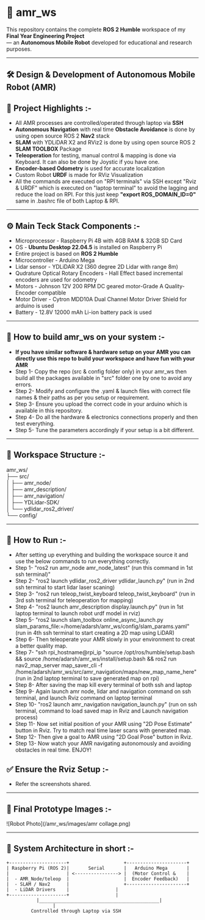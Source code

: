 # 📍 amr_ws

This repository contains the complete **ROS 2 Humble** workspace of my **Final Year Engineering Project**<br> 
— an **Autonomous Mobile Robot** developed for educational and research purposes.

---

## 🛠️ Design & Development of Autonomous Mobile Robot (AMR)

## 🎯 Project Highlights :-

- All AMR processes are controlled/operated through laptop via **SSH**
- **Autonomous Navigation** with real time **Obstacle Avoidance** is done by using open source ROS 2 **Nav2** stack
- **SLAM** with YDLiDAR X2 and RViz2 is done by using open source ROS 2 **SLAM TOOLBOX** Package
- **Teleoperation** for testing, manual control & mapping is done via Keyboard. It can also be done by Joystic if you have one.
- **Encoder-based Odometry** is used for accurate localization 
- Custom Robot **URDF** is made for RViz Visualization
- All the commands are executed on "RPI terminals" via SSH except "Rviz & URDF" which is executed on "laptop terminal" to avoid the lagging and reduce the load on RPI. For this just keep **"export ROS_DOMAIN_ID=0"** same in .bashrc file of both Laptop & RPI.

---

## ⚙️ Main Teck Stack Components :-     
-  Microprocessor - Raspberry Pi 4B with 4GB RAM & 32GB SD Card
-  OS - **Ubuntu Desktop 22.04.5** is installed on Raspberry Pi
-  Entire project is based on **ROS 2 Humble**   
-  Microcontroller - Arduino Mega
-  Lidar sensor - YDLiDAR X2 (360 degree 2D Lidar with range 8m)
-  Qudrature Optical Rotary Encoders - Hall Effect based incremental encoders are used for odometry    
-  Motors - Johnson 12V 200 RPM DC geared motor-Grade A Quality-Encoder compatible   
-  Motor Driver - Cytron MDD10A Dual Channel Motor Driver Shield for arduino is used
-  Battery - 12.8V 12000 mAh Li-ion battery pack is used

---

## 🚀 How to build amr_ws on your system :-
-  **If you have similar software & hardware setup on your AMR you can directly use this repo to build your workspace and have fun with your AMR**
-  Step 1- Copy the repo (src & config folder only) in your amr_ws then build all the packages available in "src" folder one by one to avoid any errors.
-  Step 2- Modify and configure the .yaml & launch files with correct file names & their paths as per you setup or requirement.
-  Step 3- Ensure you upload the correct code in your arduino which is available in this repository.  
-  Step 4- Do all the hardware & electronics connections properly and then test everything.
-  Step 5- Tune the parameters accordingly if your setup is a bit different.

---

## 📁 Workspace Structure :-
amr_ws/<br>
├── src/<br>
│   ├── amr_node/<br>
│   ├── amr_description/<br>
│   ├── amr_navigation/<br>
│   ├── YDLidar-SDK/<br>
│   └── ydlidar_ros2_driver/<br>
└── config/<br>


---

## 📝 How to Run :-
- After setting up everything and building the workspace source it and use the below commands to run everything correctly.
- Step 1- "ros2 run amr_node amr_node_latest"	(run this command in 1st ssh terminal)"
- Step 2- "ros2 launch ydlidar_ros2_driver ydlidar_launch.py"		(run in 2nd ssh terminal to start lidar laser scaning)
- Step 3- "ros2 run teleop_twist_keyboard teleop_twist_keyboard"	(run in 3rd ssh terminal for teleoperation for mapping)
- Step 4- "ros2 launch amr_description display.launch.py"		(run in 1st laptop terminal to launch robot urdf model in rviz)
- Step 5- "ros2 launch slam_toolbox online_async_launch.py slam_params_file:=/home/adarsh/amr_ws/config/slam_params.yaml"	(run in 4th ssh terminal to start creating a 2D map using LiDAR)
- Step 6- Then teleoperate your AMR slowly in your environment to creat a better quality map.
- Step 7- "ssh rpi_hostname@rpi_ip "source /opt/ros/humble/setup.bash && source /home/adarsh/amr_ws/install/setup.bash && ros2 run nav2_map_server map_saver_cli -f /home/adarsh/amr_ws/src/amr_navigation/maps/new_map_name_here"	(run in 2nd laptop terminal to save generated map on rpi)
- Step 8- After saving the map kill every terminal of both ssh and laptop 
- Step 9- Again launch amr node, lidar and navigation command on ssh terminal, and launch Rviz command on laptop terminal
- Step 10- "ros2 launch amr_navigation navigation_launch.py"	(run on ssh terminal, command to load saved map in Rviz and Launch navigation process)
- Step 11- Now set initial position of your AMR using "2D Pose Estimate" button in Rviz. Try to match real time laser scans with generated map.
- Step 12- Then give a goal to AMR using "2D Goal Pose" button in Rviz.
- Step 13- Now watch your AMR navigating autonomously and avoiding obstacles in real time. ENJOY!

## ✅ Ensure the Rviz Setup :-
- Refer the screenshots shared.

---
## 📸 Final Prototype Images :-

![Robot Photo](/amr_ws/images/amr collage.png)

--------------------------------------------------------------------

## 🧱 System Architecture in short :-

```plaintext
+---------------------+                    +----------------------+
| Raspberry Pi (ROS 2)|       Serial       |   Arduino Mega       |
|                     | <----------------> |  (Motor Control &    |
|  - AMR_Node/teleop  |                    |  Encoder Feedback)   |
|  - SLAM / Nav2      |                    +----------------------+
|  - LiDAR Drivers    |					|       
+---------------------+					|
           |____________________________________________|
				 |
		 Controlled through Laptop via SSH	
	 

